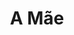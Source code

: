 ---
ref: sol-010-0035
title: "A Mãe"
author_name: ["Figueiredo Sobral"]
publisher: ["Publicações Europa América"]
year: "y1958"
origin: ["Portugal"]
formats: ["book-cover"]
disciplines: ["graphic-design"]
tags: ["Os Livros das Três Abelhas"]
layout: artifact
status: ["rescan"]
published: false
int_published: false
image_count:
date_added: 2023-06-16
batch:
---